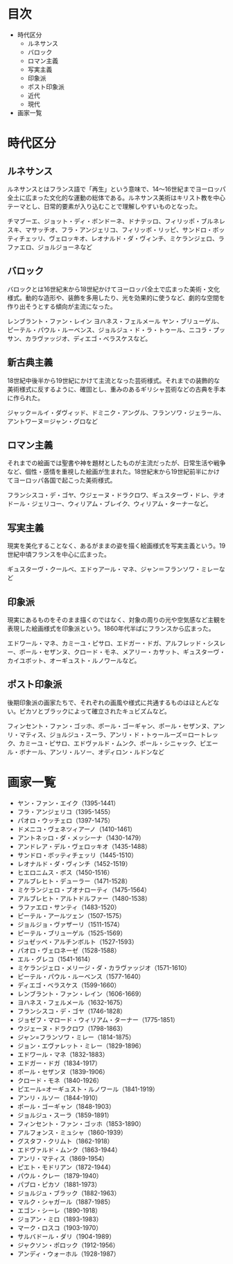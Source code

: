 # 目次

* 時代区分
  - ルネサンス
  - バロック
  - ロマン主義
  - 写実主義
  - 印象派
  - ポスト印象派
  - 近代
  - 現代
* 画家一覧

# 時代区分

## ルネサンス
ルネサンスとはフランス語で「再生」という意味で、14～16世紀までヨーロッパ全土に広まった文化的な運動の総体である。ルネサンス美術はキリスト教を中心テーマとし、日常的要素が入り込むことで理解しやすいものとなった。

チマブーエ、ジョット・ディ・ボンドーネ、ドナテッロ、フィリッポ・ブルネレスキ、マサッチオ、フラ・アンジェリコ、フィリッポ・リッピ、サンドロ・ボッティチェッリ、ヴェロッキオ、レオナルド・ダ・ヴィンチ、ミケランジェロ、ラファエロ、ジョルジョーネなど

## バロック
バロックとは16世紀末から18世紀かけてヨーロッパ全土で広まった美術・文化様式。動的な造形や、装飾を多用したり、光を効果的に使うなど、劇的な空間を作り出そうとする傾向が主流になった。

レンブラント・ファン・レイン ヨハネス・フェルメール ヤン・ブリューゲル、ピーテル・パウル・ルーベンス、ジョルジュ・ド・ラ・トゥール、ニコラ・プッサン、カラヴァッジオ、ディエゴ・ベラスケスなど。

## 新古典主義
18世紀中後半から19世紀にかけて主流となった芸術様式。それまでの装飾的な美術様式に反するように、確固とし、重みのあるギリシャ芸術などの古典を手本に作られた。

ジャック＝ルイ・ダヴィッド、ドミニク・アングル、フランソワ・ジェラール、アントワーヌ＝ジャン・グロなど

## ロマン主義
それまでの絵画では聖書や神を題材としたものが主流だったが、日常生活や戦争など、個性・感情を重視した絵画が生まれた。18世紀末から19世紀前半にかけてヨーロッパ各国で起こった美術様式。

フランシスコ・デ・ゴヤ、ウジェーヌ・ドラクロワ、ギュスターヴ・ドレ、テオドール・ジェリコー、ウィリアム・ブレイク、ウィリアム・ターナーなど。

## 写実主義
現実を美化することなく、あるがままの姿を描く絵画様式を写実主義という。19世紀中頃フランスを中心に広まった。

ギュスターヴ・クールベ、エドゥアール・マネ、ジャン＝フランソワ・ミレーなど

## 印象派
現実にあるものをそのまま描くのではなく、対象の周りの光や空気感など主観を表現した絵画様式を印象派という。1860年代半ばにフランスから広まった。

エドワール・マネ、カミーユ・ピサロ、エドガー・ドガ、アルフレッド・シスレー、ポール・セザンヌ、クロード・モネ、メアリー・カサット、ギュスターヴ・カイユボット、オーギュスト・ルノワールなど。

## ポスト印象派
後期印象派の画家たちで、それぞれの画風や様式に共通するものはほとんどない。ピカソとブラックによって確立されたキュビズムなど。

フィンセント・ファン・ゴッホ、ポール・ゴーギャン、ポール・セザンヌ、アンリ・マティス、ジョルジュ・スーラ、アンリ・ド・トゥールーズ＝ロートレック、カミーユ・ピサロ、エドヴァルド・ムンク、ポール・シニャック、ピエール・ボナール、アンリ・ルソー、オディロン・ルドンなど

# 画家一覧

* ヤン・ファン・エイク（1395-1441）
* フラ・アンジェリコ（1395-1455）
* パオロ・ウッチェロ（1397-1475）
* ドメニコ・ヴェネツィアーノ（1410-1461）
* アントネッロ・ダ・メッシーナ（1430-1479）
* アンドレア・デル・ヴェロッキオ（1435-1488）
* サンドロ・ボッティチェッリ（1445-1510）
* レオナルド・ダ・ヴィンチ（1452-1519）
* ヒエロニムス・ボス（1450-1516）
* アルブレヒト・デューラー（1471-1528）
* ミケランジェロ・ブオナローティ（1475-1564）
* アルブレヒト・アルトドルファー（1480-1538）
* ラファエロ・サンティ（1483-1520）
* ピーテル・アールツェン（1507-1575）
* ジョルジョ・ヴァザーリ（1511-1574）
* ピーテル・ブリューゲル（1525-1569）
* ジュゼッペ・アルチンボルト（1527-1593）
* パオロ・ヴェロネーゼ（1528-1588）
* エル・グレコ（1541-1614）
* ミケランジェロ・メリージ・ダ・カラヴァッジオ（1571-1610）
* ピーテル・パウル・ルーベンス（1577-1640）
* ディエゴ・ベラスケス（1599-1660）
* レンブラント・ファン・レイン（1606-1669）
* ヨハネス・フェルメール（1632-1675）
* フランシスコ・デ・ゴヤ（1746-1828）
* ジョゼフ・マロード・ウィリアム・ターナー（1775-1851）
* ウジェーヌ・ドラクロワ（1798-1863）
* ジャン=フランソワ・ミレー（1814-1875）
* ジョン・エヴァレット・ミレー（1829-1896）
* エドワール・マネ（1832-1883）
* エドガー・ドガ（1834-1917）
* ポール・セザンヌ（1839-1906）
* クロード・モネ（1840-1926）
* ピエール=オーギュスト・ルノワール（1841-1919）
* アンリ・ルソー（1844-1910）
* ポール・ゴーギャン（1848-1903）
* ジョルジュ・スーラ（1859-1891）
* フィンセント・ファン・ゴッホ（1853-1890）
* アルフォンス・ミュシャ（1860-1939）
* グスタフ・クリムト（1862-1918）
* エドヴァルド・ムンク（1863-1944）
* アンリ・マティス（1869-1954）
* ピエト・モドリアン（1872-1944）
* パウル・クレー（1879-1940）
* パブロ・ピカソ（1881-1973）
* ジョルジュ・ブラック（1882-1963）
* マルク・シャガール（1887-1985）
* エゴン・シーレ（1890-1918）
* ジョアン・ミロ（1893-1983）
* マーク・ロスコ（1903-1970）
* サルバドール・ダリ（1904-1989）
* ジャクソン・ポロック（1912-1956）
* アンディ・ウォーホル（1928-1987）
